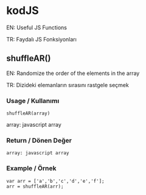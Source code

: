 # kodJS

EN: Useful JS Functions

TR: Faydalı JS Fonksiyonları

## shuffleAR()

EN: Randomize the order of the elements in the array

TR: Dizideki elemanların sırasını rastgele seçmek

### Usage / Kullanımı

```java-script
shuffleAR(array)
```
array: javascript array

### Return / Dönen Değer

```
array: javascript array
```

### Example / Örnek

```java-script
var arr = ['a','b','c','d','e','f'];
arr = shuffleAR(arr);
```
